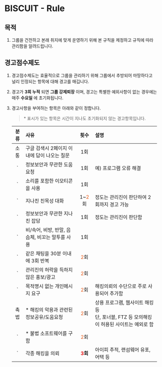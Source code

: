 # BISCUIT - Rule

## 목적
1. 그룹을 건전하고 본래 취지에 맞게 운영하기 위해 본 규칙을 제정하고 규칙에 따라 관리함을 알려드립니다.

## 경고점수제도
1. 경고점수제도는 효율적으로 그룹을 관리하기 위해 그룹에서 추방되어 마땅하다고 널리 인정되는 항목에 대해 경고를 매깁니다.
2. 경고가 **3회 누적** 되면 **그룹 강제퇴장** 이며, 경고는 특별한 예외사항이 없는 경우에는 매주 __수요일__ 에 초기화됩니다.
3. 경고사항을 부여하는 항목은 아래와 같이 정합니다.
    > \* 표시가 있는 항목은 시간이 지나도 초기화되지 않는 경고항목입니다.

    |분류| 사유 | 횟수 | 설명 |
    |:-:|:----|:----:|:-----|
    |소통| 구글 검색시 2페이지 이내에 답이 나오는 질문 | 1회 |  |
    |`| 정보보안과 무관한 도움 요청 | 1회 | 예) 프로그램 오류 해결 |
    |`| 소리를  포함한 이모티콘을 사용 | 1회 | |
    |`| 지나친 친목성 대화 | 1~<font color="#e85612">2</font>회 | 정도는 관리진이 판단하여 2회까지 경고 가능 |
    |`| 정보보안과 무관한 지나친 잡담 | 1회 | 정도는 관리진이 판단함 |
    |`| 비/속어, 비방, 반말, 음슴체, 비꼬는 말투를 사용 | 1회 | |
    |`| 같은 채팅을 30분 이내에 3회 반복 | <font color="#e85612">2</font>회 | |
    |`| 관리진의 허락을 득하지 않은 홍보/광고 | <font color="#e85612">2</font>회 | |
    |`| 목적명시 없는 개인메시지 요구 | <font color="#e85612">2</font>회 | 해킹의뢰의 수단으로 주로 사용되어 추가함 |
    |촉법| \* 해킹의 악용과 관련된 정보공유/도움요청 | <font color="#e85612">2</font>회 | 상용 프로그램, 웹사이트 해킹 등<br/>단, 포너블, FTZ 등 모의해킹이 허용된 사이트는 예외로 함 |
    |`| \* 불법 소프트웨어를 구함 | <font color="#e85612">2</font>회 | |
    |`| 각종 해킹을 의뢰 | **<font color="#e81111">3</font>회** | 아이피 추적, 랜섬웨어 유포, 어택 등

